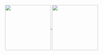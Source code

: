

<!--
**shringi/shringi** is a ✨ _special_ ✨ repository because its `README.md` (this file) appears on your GitHub profile.

Here are some ideas to get you started:

- 🔭 I’m currently working on ...
- 🌱 I’m currently learning ...
- 👯 I’m looking to collaborate on ...
- 🤔 I’m looking for help with ...
- 💬 Ask me about ...
- 📫 How to reach me: ...
- 😄 Pronouns: ...
- ⚡ Fun fact: ...
-->
<a href="https://github.com/shringi">
  <img height=150 align="center" src="https://github-readme-stats.vercel.app/api?username=Shringi&show_icons=true&theme=transparent&hide_rank=true&layout=compact&hide_title=true" />
</a>
<a href="https://github.com/shringi">
  <img height=150 align="center" src="https://github-readme-stats.vercel.app/api/top-langs/?username=shringi&show_icons=true&theme=transparent&hide_progress=false&layout=compact&hide_title=true&card_width=100" />
</a>
